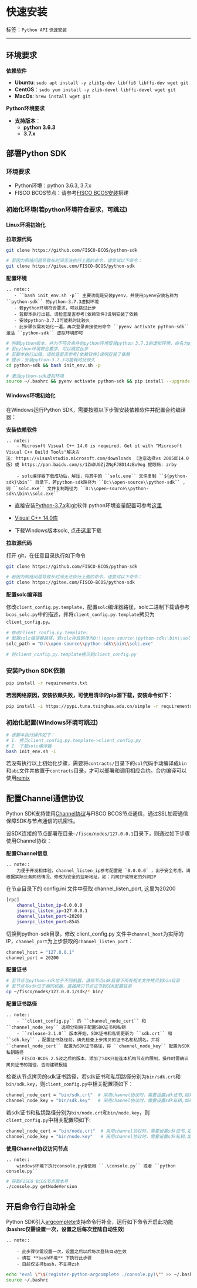 # 快速安装

标签：``Python API`` ``快速安装``

----
## 环境要求

**依赖软件**

- **Ubuntu**: `sudo apt install -y zlib1g-dev libffi6 libffi-dev wget git`
- **CentOS**：`sudo yum install -y zlib-devel libffi-devel wget git`
- **MacOs**: `brew install wget git`

**Python环境要求**

- **支持版本**：
    - **python 3.6.3**
    - **3.7.x**

## 部署Python SDK

### 环境要求
- Python环境：python 3.6.3, 3.7.x
- FISCO BCOS节点：请参考[FISCO BCOS安装](../../installation.html#fisco-bcos)搭建


### 初始化环境(若python环境符合要求，可跳过)

#### **Linux环境初始化**

**拉取源代码**

```bash
git clone https://github.com/FISCO-BCOS/python-sdk

# 若因为网络问题导致长时间无法执行上面的命令，请尝试以下命令：
git clone https://gitee.com/FISCO-BCOS/python-sdk
```

**配置环境**

```eval_rst
.. note::
   - ``bash init_env.sh -p`` 主要功能是安装pyenv，并使用pyenv安装名称为 ``python-sdk`` 的python-3.7.3虚拟环境
   - 若python环境符合要求，可以跳过此步
   - 若脚本执行出错，请检查是否参考[依赖软件]说明安装了依赖
   - 安装python-3.7.3可能耗时比较久
   - 此步骤仅需初始化一遍，再次登录直接使用命令 ``pyenv activate python-sdk`` 激活 ``python-sdk`` 虚拟环境即可
```

```bash
# 判断python版本，并为不符合条件的python环境安装python 3.7.3的虚拟环境，命名为python-sdk
# 若python环境符合要求，可以跳过此步
# 若脚本执行出错，请检查是否参考[依赖软件]说明安装了依赖
# 提示：安装python-3.7.3可能耗时比较久
cd python-sdk && bash init_env.sh -p

# 激活python-sdk虚拟环境
source ~/.bashrc && pyenv activate python-sdk && pip install --upgrade pip
```

#### **Windows环境初始化**

在Windows运行Python SDK，需要按照以下步骤安装依赖软件并配置合约编译器：

**安装依赖软件**


```eval_rst
.. note::
    - Microsoft Visual C++ 14.0 is required. Get it with "Microsoft Visual C++ Build Tools"解决方法: https://visualstudio.microsoft.com/downloads （注意选择vs 2005即14.0版）或 https://pan.baidu.com/s/1ZmDUGZjZNgFJ8D14zBu9og 提取码: zrby

    - solc编译器下载成功后，解压，将其中的 ``solc.exe`` 文件复制 ``${python-sdk}\bin`` 目录下，若python-sdk路径为 ``D:\\open-source\\python-sdk`` , 则 ``solc.exe`` 文件复制路径为 ``D:\\open-source\\python-sdk\\bin\\solc.exe`` 
```

- 直接安装[Python-3.7.x](https://www.python.org/downloads/release/python-373/)和[git](https://git-scm.com/download/win)软件
python环境变量配置可参考[这里](https://jingyan.baidu.com/article/b0b63dbff271e24a4830708d.html)

- [Visual C++ 14.0库](https://visualstudio.microsoft.com/downloads)

- 下载Windows版本solc, 点击[这里](https://github.com/ethereum/solidity/releases/download/v0.4.25/solidity-windows.zip)下载


**拉取源代码**

打开 git，在任意目录执行如下命令

```bash
git clone https://github.com/FISCO-BCOS/python-sdk

# 若因为网络问题导致长时间无法执行上面的命令，请尝试以下命令：
git clone https://gitee.com/FISCO-BCOS/python-sdk
```


**配置solc编译器**

修改`client_config.py.template`，配置`solc`编译器路径，solc二进制下载请参考`bcos_solc.py`中的描述，并将`client_config.py.template`拷贝为`client_config.py`。

```bash
# 修改client_config.py.template: 
# 配置solc编译器路径，若solc存放路径为D:\\open-source\\python-sdk\\bin\\solc.exe，则solc_path配置如下：
solc_path = "D:\\open-source\\python-sdk\\bin\\solc.exe"

# 将client_config.py.template拷贝到client_config.py
```

### **安装Python SDK依赖**

```bash
pip install -r requirements.txt
```

**若因网络原因，安装依赖失败，可使用清华的pip源下载，安装命令如下：**

```bash
pip install -i https://pypi.tuna.tsinghua.edu.cn/simple -r requirements.txt
```

### 初始化配置(Windows环境可跳过)

```bash
# 该脚本执行操作如下：
# 1. 拷贝client_config.py.template->client_config.py
# 2. 下载solc编译器
bash init_env.sh -i
```

若没有执行以上初始化步骤，需要将`contracts/`目录下的`sol`代码手动编译成`bin`和`abi`文件并放置于`contracts`目录，才可以部署和调用相应合约。合约编译可以使用[remix](https://remix.ethereum.org)


## 配置Channel通信协议

Python SDK支持使用[Channel协议](../../design/protocol_description.html#channelmessage-v1)与FISCO BCOS节点通信，通过SSL加密通信保障SDK与节点通信的机密性。

设SDK连接的节点部署在目录`~/fisco/nodes/127.0.0.1`目录下，则通过如下步骤使用Channel协议：

**配置Channel信息**

```eval_rst
.. note::
    为便于开发和体验，channel_listen_ip参考配置是 `0.0.0.0` ，出于安全考虑，请根据实际业务网络情况，修改为安全的监听地址，如：内网IP或特定的外网IP
```

在节点目录下的 config.ini 文件中获取 channel_listen_port, 这里为20200  
```bash
[rpc]
    channel_listen_ip=0.0.0.0
    jsonrpc_listen_ip=127.0.0.1
    channel_listen_port=20200
    jsonrpc_listen_port=8545
```
    
切换到python-sdk目录，修改 client_config.py 文件中`channel_host`为实际的IP，`channel_port`为上步获取的`channel_listen_port`：

```bash
channel_host = "127.0.0.1"
channel_port = 20200
```

**配置证书**

```bash
# 若节点与python-sdk位于不同机器，请将节点sdk目录下所有相关文件拷贝到bin目录
# 若节点与sdk位于相同机器，直接拷贝节点证书到SDK配置目录
cp ~/fisco/nodes/127.0.0.1/sdk/* bin/
```

**配置证书路径**

```eval_rst
.. note::
    - ``client_config.py`` 的 ``channel_node_cert`` 和 ``channel_node_key`` 选项分别用于配置SDK证书和私钥
    - ``release-2.1.0`` 版本开始，SDK证书和私钥更新为 ``sdk.crt`` 和 ``sdk.key`` ，配置证书路径前，请先检查上步拷贝的证书名和私钥名，并将 ``channel_node_cert`` 配置为SDK证书路径，将 ``channel_node_key`` 配置为SDK私钥路径
    - FISCO-BCOS 2.5及之后的版本，添加了SDK只能连本机构节点的限制，操作时需确认拷贝证书的路径，否则建联报错
```

检查从节点拷贝的sdk证书路径，若sdk证书和私钥路径分别为`bin/sdk.crt`和`bin/sdk.key`，则`client_config.py`中相关配置项如下：

```bash
channel_node_cert = "bin/sdk.crt"  # 采用channel协议时，需要设置sdk证书,如采用rpc协议通信，这里可以留空
channel_node_key = "bin/sdk.key"   # 采用channel协议时，需要设置sdk私钥,如采用rpc协议通信，这里可以留空
```

若sdk证书和私钥路径分别为`bin/node.crt`和`bin/node.key`，则`client_config.py`中相关配置项如下:
```bash
channel_node_cert = "bin/node.crt"  # 采用channel协议时，需要设置sdk证书,如采用rpc协议通信，这里可以留空
channel_node_key = "bin/node.key"   # 采用channel协议时，需要设置sdk私钥,如采用rpc协议通信，这里可以留空
```

**使用Channel协议访问节点**

```eval_rst
.. note::
    windows环境下执行console.py请使用 ``.\console.py`` 或者 ``python console.py``
```

```bash
# 获取FISCO BCOS节点版本号
./console.py getNodeVersion
```

## 开启命令行自动补全

Python SDK引入[argcomplete](https://argcomplete.readthedocs.io/en/latest/)支持命令行补全，运行如下命令开启此功能(**bashrc仅需设置一次，设置之后每次登陆自动生效**)

```eval_rst
.. note::

    - 此步骤仅需设置一次，设置之后以后每次登陆自动生效
    - 请在 **bash环境** 下执行此步骤
    - 目前仅支持bash，不支持zsh 
```

```bash
echo "eval \"\$(register-python-argcomplete ./console.py)\"" >> ~/.bashrc
source ~/.bashrc
```

